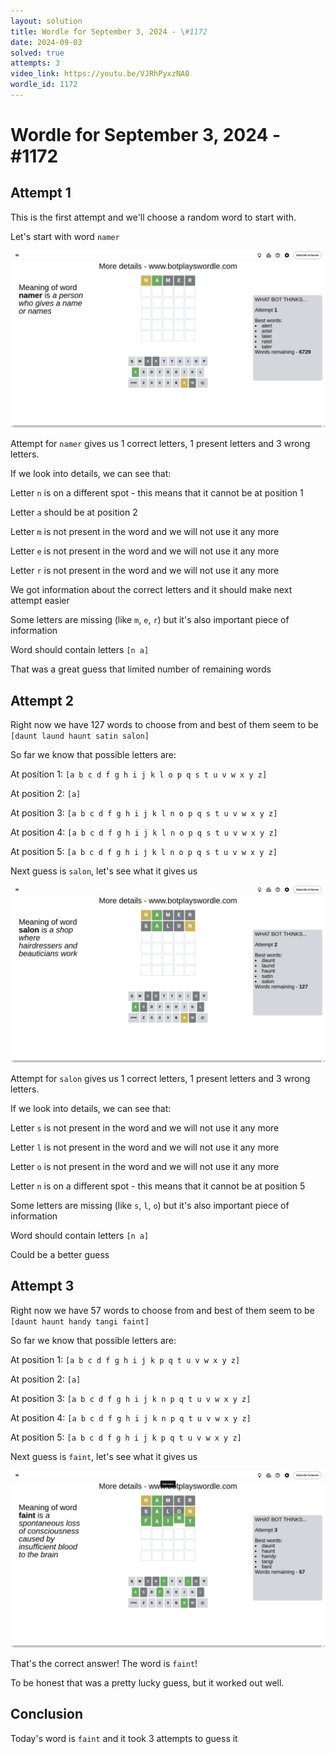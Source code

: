 ```yaml
---
layout: solution
title: Wordle for September 3, 2024 - \#1172
date: 2024-09-03
solved: true
attempts: 3
video_link: https://youtu.be/VJRhPyxzNA0
wordle_id: 1172
---
```


# Wordle for September 3, 2024 - \#1172

## Attempt 1

This is the first attempt and we'll choose a random word to start with.

Let's start with word `namer`

![Attempt 1](2024-09-03/attempt-1.png)

Attempt for `namer` gives us 1 correct letters, 1 present letters and 3 wrong letters.

If we look into details, we can see that:

Letter `n` is on a different spot - this means that it cannot be at position 1

Letter `a` should be at position 2

Letter `m` is not present in the word and we will not use it any more

Letter `e` is not present in the word and we will not use it any more

Letter `r` is not present in the word and we will not use it any more

We got information about the correct letters and it should make next attempt easier

Some letters are missing (like `m`, `e`, `r`) but it's also important piece of information

Word should contain letters `[n a]`

That was a great guess that limited number of remaining words



## Attempt 2

Right now we have 127 words to choose from and best of them seem to be `[daunt laund haunt satin salon]`

So far we know that possible letters are:

At position 1: `[a b c d f g h i j k l o p q s t u v w x y z]`

At position 2: `[a]`

At position 3: `[a b c d f g h i j k l n o p q s t u v w x y z]`

At position 4: `[a b c d f g h i j k l n o p q s t u v w x y z]`

At position 5: `[a b c d f g h i j k l n o p q s t u v w x y z]`

Next guess is `salon`, let's see what it gives us

![Attempt 2](2024-09-03/attempt-2.png)

Attempt for `salon` gives us 1 correct letters, 1 present letters and 3 wrong letters.

If we look into details, we can see that:

Letter `s` is not present in the word and we will not use it any more

Letter `l` is not present in the word and we will not use it any more

Letter `o` is not present in the word and we will not use it any more

Letter `n` is on a different spot - this means that it cannot be at position 5

Some letters are missing (like `s`, `l`, `o`) but it's also important piece of information

Word should contain letters `[n a]`

Could be a better guess



## Attempt 3

Right now we have 57 words to choose from and best of them seem to be `[daunt haunt handy tangi faint]`

So far we know that possible letters are:

At position 1: `[a b c d f g h i j k p q t u v w x y z]`

At position 2: `[a]`

At position 3: `[a b c d f g h i j k n p q t u v w x y z]`

At position 4: `[a b c d f g h i j k n p q t u v w x y z]`

At position 5: `[a b c d f g h i j k p q t u v w x y z]`

Next guess is `faint`, let's see what it gives us

![Attempt 3](2024-09-03/attempt-3.png)

That's the correct answer! The word is `faint`!

To be honest that was a pretty lucky guess, but it worked out well.

## Conclusion

Today's word is `faint` and it took 3 attempts to guess it

